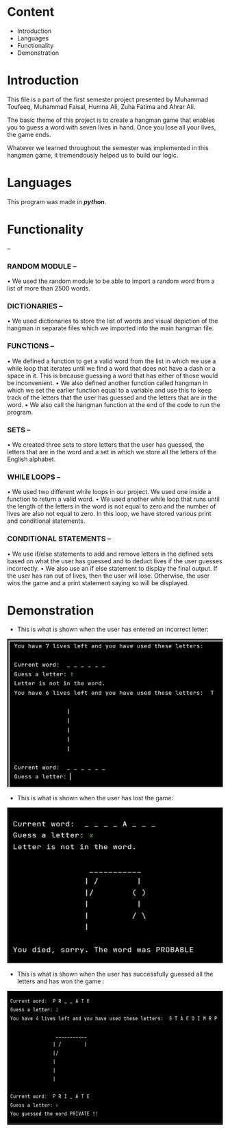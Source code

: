# Content
* Introduction
* Languages
* Functionality
* Demonstration




# Introduction

This file is a part of the first semester project presented by Muhammad Toufeeq, Muhammad Faisal, Humna Ali, Zuha Fatima and Ahrar Ali.

The basic theme of this project is to create a hangman game that enables you to guess a word with seven lives in hand. Once you lose all your lives, the game ends.

Whatever we learned throughout the semester was implemented in this hangman game, it tremendously helped us to build our logic.

# Languages

This program was made in ***python***.

# Functionality

 –
### RANDOM MODULE –
•	We used the random module to be able to import a random word from a list of more than 2500 words.

### DICTIONARIES – 

•	We used dictionaries to store the list of words and visual depiction of the hangman in separate files which we imported into the main hangman file.

### FUNCTIONS –
•	We defined a function to get a valid word from the list in which we use a while loop that iterates until we find a word that does not have a dash or a space in it. This is because guessing a word that has either of those would be inconvenient. 
•	We also defined another function called hangman in which we set the earlier function equal to a variable and use this to keep track of the letters that the user has guessed and the letters that are in the word.
•	We also call the hangman function at the end of the code to run the program.

###  SETS – 

•	We created three sets to store letters that the user has guessed, the letters that are in the word and a set in which we store all the letters of the English alphabet.

###  WHILE LOOPS – 

•	We used two different while loops in our project. We used one inside a function to return a valid word.
•	We used another while loop that runs until the length of the letters in the word is not equal to zero and the number of lives are also not equal to zero. In this loop, we have stored various print and conditional statements.

### CONDITIONAL STATEMENTS –

•	We use if/else statements to add and remove letters in the defined sets based on what the user has guessed and to deduct lives if the user guesses incorrectly.
•	We also use an if else statement to display the final output. If the user has ran out of lives, then the user will lose. Otherwise, the user wins the game and a print statement saying so will be displayed.

# Demonstration
* This is what is shown when the user has entered an incorrect letter:


![](https://github.com/PyromaniacSiphon/Hangman-PF1/blob/master/screenshot%201.jpg)

* This is what is shown when the user has lost the game: 



![](https://github.com/PyromaniacSiphon/Hangman-PF1/blob/master/screenshot2.jpg)

* This is what is shown when the user has successfully guessed all the letters and has won the game :


![](https://github.com/PyromaniacSiphon/Hangman-PF1/blob/master/screenshot%203.jpg)



